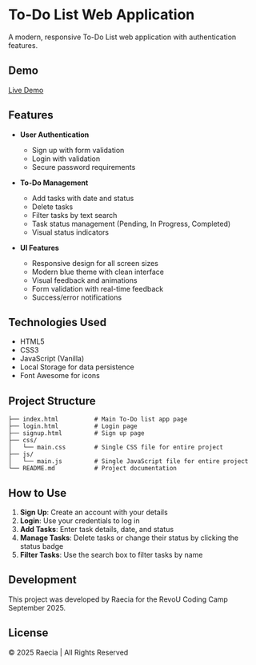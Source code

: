 # To-Do List Web Application

A modern, responsive To-Do List web application with authentication features.

## Demo

[Live Demo](https://revou-coding-camp.github.io/codingcamp-1-sep-2025-Thexazus/)

## Features

- **User Authentication**
  - Sign up with form validation
  - Login with validation
  - Secure password requirements

- **To-Do Management**
  - Add tasks with date and status
  - Delete tasks
  - Filter tasks by text search
  - Task status management (Pending, In Progress, Completed)
  - Visual status indicators

- **UI Features**
  - Responsive design for all screen sizes
  - Modern blue theme with clean interface
  - Visual feedback and animations
  - Form validation with real-time feedback
  - Success/error notifications

## Technologies Used

- HTML5
- CSS3
- JavaScript (Vanilla)
- Local Storage for data persistence
- Font Awesome for icons

## Project Structure

```
├── index.html          # Main To-Do list app page
├── login.html          # Login page
├── signup.html         # Sign up page
├── css/
│   └── main.css        # Single CSS file for entire project
├── js/
│   └── main.js         # Single JavaScript file for entire project
└── README.md           # Project documentation
```

## How to Use

1. **Sign Up**: Create an account with your details
2. **Login**: Use your credentials to log in
3. **Add Tasks**: Enter task details, date, and status
4. **Manage Tasks**: Delete tasks or change their status by clicking the status badge
5. **Filter Tasks**: Use the search box to filter tasks by name

## Development

This project was developed by Raecia for the RevoU Coding Camp September 2025.

## License

© 2025 Raecia | All Rights Reserved

